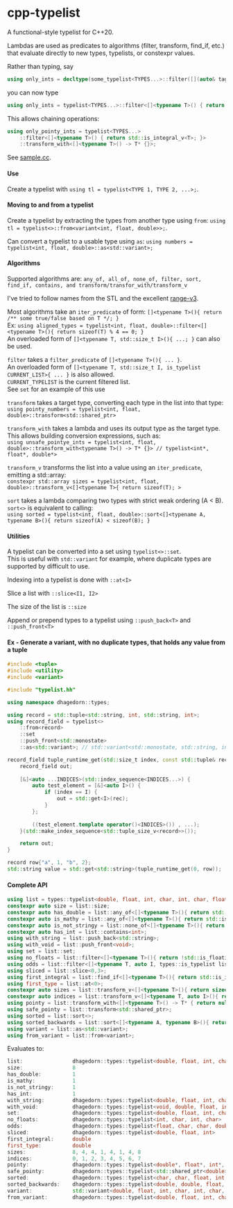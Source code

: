# cpp-typelist

A functional-style typelist for C++20.

Lambdas are used as predicates to algorithms (filter, transform, find_if, etc.)
that evaluate directly to new types, typelists, or constexpr values.

Rather than typing, say 

```c++
using only_ints = decltype(some_typelist<TYPES...>::filter([](auto& tag) { return std::is_integral_v<decltype(tag)>; }))
```

you can now type 

```c++
using only_ints = typelist<TYPES...>::filter<[]<typename T>() { return std::is_integral_v<T>; }>;
```

This allows chaining operations: 

```c++
using only_pointy_ints = typelist<TYPES...>
    ::filter<[]<typename T>() { return std::is_integral_v<T>; }>
    ::transform_with<[]<typename T>() -> T* {}>;
```

See [sample.cc](sample.cc).

#### Use

Create a typelist with `using tl = typelist<TYPE 1, TYPE 2, ...>;`.

#### Moving to and from a typelist

Create a typelist by extracting the types from another type using `from`: `using tl = typelist<>::from<variant<int, float, double>>;`.

Can convert a typelist to a usable type using `as`: `using numbers = typelist<int, float, double>::as<std::variant>;`

#### Algorithms

Supported algorithms are: `any_of, all_of, none_of, filter, sort, find_if, contains, and transform/transfor_with/transform_v`

I've tried to follow names from the STL and the excellent [range-v3](https://github.com/ericniebler/range-v3).

Most algorithms take an `iter_predicate` of form: `[]<typename T>(){ return /** some true/false based on T */; }`<br>
Ex: `using aligned_types = typelist<int, float, double>::filter<[]<typename T>(){ return sizeof(T) % 4 == 0; }`<br>
An overloaded form of `[]<typename T, std::size_t I>(){ ...; }` can also be used.

`filter` takes a `filter_predicate` of `[]<typename T>(){ ... }`.<br>
An overloaded form of `[]<typename T, std::size_t I, is_typelist CURRENT_LIST>{ ... }` is also allowed.<br>
`CURRENT_TYPELIST` is the current filtered list.<br>
See `set` for an example of this use

`transform` takes a target type, converting each type in the list into that type:<br> 
`using pointy_numbers = typelist<int, float, double>::transform<std::shared_ptr>`

`transform_with` takes a lambda and uses its output type as the target type.<br>
This allows building conversion expressions, such as:<br>
`using unsafe_pointye_ints = typelist<int, float, double>::transform_with<typename T>() -> T* {}> // typelist<int*, float*, double*>`

`transform_v` transforms the list into a value using an `iter_predicate`, emitting a std::array:<br>
`constexpr std::array sizes = typelist<int, float, double>::transform_v<[]<typename T>{ return sizeof(T); >`

`sort` takes a lambda comparing two types with strict weak ordering (A < B).<br>
`sort<>` is equivalent to calling:<br>
`using sorted = typelist<int, float, double>::sort<[]<typename A, typename B>(){ return sizeof(A) < sizeof(B); }`

#### Utilities

A typelist can be converted into a set using `typelist<>::set`.<br>
This is useful with `std::variant` for example, where duplicate types are supported by difficult to use.

Indexing into a typelist is done with `::at<I>`

Slice a list with `::slice<I1, I2>`

The size of the list is `::size`

Append or prepend types to a typelist using `::push_back<T>` and `::push_front<T>`

#### Ex - Generate a variant, with no duplicate types, that holds any value from a tuple
```c++
#include <tuple>
#include <utility>
#include <variant>

#include "typelist.hh"

using namespace dhagedorn::types;

using record = std::tuple<std::string, int, std::string, int>;
using record_field = typelist<>
    ::from<record>
    ::set
    ::push_front<std::monostate>
    ::as<std::variant>; // std::variant<std::monostate, std::string, int>

record_field tuple_runtime_get(std::size_t index, const std::tuple& rec) {
    record_field out;
    
    [&]<auto ...INDICES>(std::index_sequence<INDICES...>) {
        auto test_element = [&]<auto I>() {
            if (index == I) {
                out = std::get<I>(rec);
            }
        };
        
        ((test_element.template operator()<INDICES>()) , ...);
    }(std::make_index_sequence<std::tuple_size_v<record>>());

    return out;
}

record row{"a", 1, "b", 2};
std::string value = std::get<std::string>(tuple_runtime_get(0, row));
```

#### Complete API

```c++
using list = types::typelist<double, float, int, char, int, char, float, double>;
constexpr auto size = list::size;
constexpr auto has_double = list::any_of<[]<typename T>(){ return std::is_same_v<T,double>; }>;
constexpr auto is_mathy = list::any_of<[]<typename T>(){ return std::is_integral_v<T> || std::is_floating_point_v<T>; }>;
constexpr auto is_not_stringy = list::none_of<[]<typename T>(){ return std::is_same_v<T, std::string>; }>;
constexpr auto has_int = list::contains<int>;
using with_string = list::push_back<std::string>;
using with_void = list::push_front<void>;
using set = list::set;
using no_floats = list::filter<[]<typename T>(){ return !std::is_floating_point_v<T>; }>;
using odds = list::filter<[]<typename T, auto I, types::is_typelist list>(){ return I%2 == 1; }>;
using sliced = list::slice<0,3>;
using first_integral = list::find_if<[]<typename T>(){ return std::is_integral_v<T>; }>;
using first_type = list::at<0>;
constexpr auto sizes = list::transform_v<[]<typename T>(){ return sizeof(T); }>;
constexpr auto indices = list::transform_v<[]<typename T, auto I>(){ return I; }>;
using pointy = list::transform_with<[]<typename T>() -> T* { return nullptr; }>;
using safe_pointy = list::transform<std::shared_ptr>;
using sorted = list::sort<>;
using sorted_backwards = list::sort<[]<typename A, typename B>(){ return sizeof(B) < sizeof(A); }>;
using variant = list::as<std::variant>;
using from_variant = list::from<variant>;
```

Evaluates to:

```c++
list:                dhagedorn::types::typelist<double, float, int, char, int, char, float, double>
size:                8
has_double:          1
is_mathy:            1
is_not_stringy:      1
has_int:             1
with_string:         dhagedorn::types::typelist<double, float, int, char, int, char, float, double, std::__cxx11::basic_string<char, std::char_traits<char>, std::allocator<char> > >
with_void:           dhagedorn::types::typelist<void, double, float, int, char, int, char, float, double>
set:                 dhagedorn::types::typelist<double, float, int, char>
no_floats:           dhagedorn::types::typelist<int, char, int, char>
odds:                dhagedorn::types::typelist<float, char, char, double>
sliced:              dhagedorn::types::typelist<double, float, int>
first_integral:      double
first_type:          double
sizes:               8, 4, 4, 1, 4, 1, 4, 8 
indices:             0, 1, 2, 3, 4, 5, 6, 7 
pointy:              dhagedorn::types::typelist<double*, float*, int*, char*, int*, char*, float*, double*>
safe_pointy:         dhagedorn::types::typelist<std::shared_ptr<double>, std::shared_ptr<float>, std::shared_ptr<int>, std::shared_ptr<char>, std::shared_ptr<int>, std::shared_ptr<char>, std::shared_ptr<float>, std::shared_ptr<double> >
sorted:              dhagedorn::types::typelist<char, char, float, int, int, float, double, double>
sorted_backwards:    dhagedorn::types::typelist<double, double, float, int, int, float, char, char>
variant:             std::variant<double, float, int, char, int, char, float, double>
from_variant:        dhagedorn::types::typelist<double, float, int, char, int, char, float, double>
```

